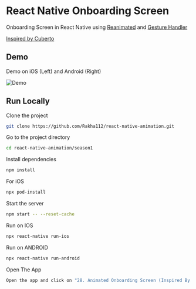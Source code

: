 # React Native Onboarding Screen

Onboarding Screen in React Native using [Reanimated](https://docs.swmansion.com/react-native-reanimated/) and [Gesture Handler](https://docs.swmansion.com/react-native-gesture-handler/docs/)

[Inspired by Cuberto](https://dribbble.com/shots/6654320-Animated-Onboarding-Screens)

## Demo

Demo on iOS (Left) and Android (Right)

![Demo](https://github.com/Rakha112/react-native-animation/blob/main/season1/src/28-React-Native-Onboarding-Screen-Cuberto/Demo.gif)

## Run Locally

Clone the project

```bash
git clone https://github.com/Rakha112/react-native-animation.git
```

Go to the project directory

```bash
cd react-native-animation/season1
```

Install dependencies

```bash
npm install
```

For iOS

```bash
npx pod-install
```

Start the server

```bash
npm start -- --reset-cache
```

Run on IOS

```bash
npx react-native run-ios
```

Run on ANDROID

```bash
npx react-native run-android
```

Open The App

```bash
Open the app and click on "28. Animated Onboarding Screen (Inspired By Cuberto)"
```
